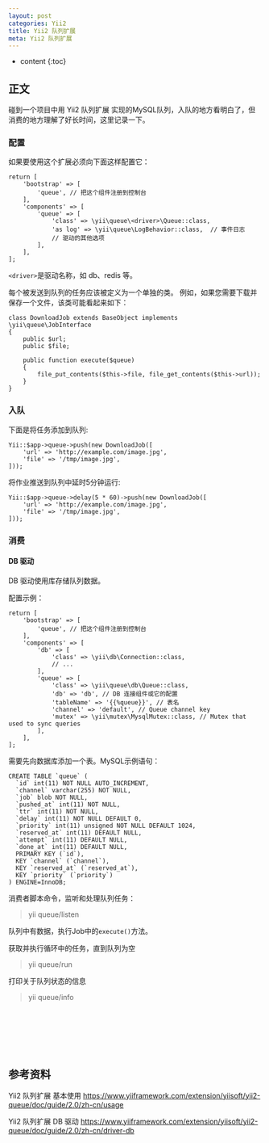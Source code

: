 ```yaml
---
layout: post
categories: Yii2
title: Yii2 队列扩展
meta: Yii2 队列扩展
---
```

* content
{:toc}

## 正文

碰到一个项目中用 Yii2 队列扩展 实现的MySQL队列，入队的地方看明白了，但消费的地方理解了好长时间，这里记录一下。

### 配置

如果要使用这个扩展必须向下面这样配置它：
```
return [
    'bootstrap' => [
        'queue', // 把这个组件注册到控制台
    ],
    'components' => [
        'queue' => [
            'class' => \yii\queue\<driver>\Queue::class,
            'as log' => \yii\queue\LogBehavior::class,  // 事件日志
            // 驱动的其他选项
        ],
    ],
];
```

`<driver>`是驱动名称，如 db、redis 等。

每个被发送到队列的任务应该被定义为一个单独的类。 例如，如果您需要下载并保存一个文件，该类可能看起来如下：
```
class DownloadJob extends BaseObject implements \yii\queue\JobInterface
{
    public $url;
    public $file;
    
    public function execute($queue)
    {
        file_put_contents($this->file, file_get_contents($this->url));
    }
}
```

### 入队

下面是将任务添加到队列:
```
Yii::$app->queue->push(new DownloadJob([
    'url' => 'http://example.com/image.jpg',
    'file' => '/tmp/image.jpg',
]));
```

将作业推送到队列中延时5分钟运行:
```
Yii::$app->queue->delay(5 * 60)->push(new DownloadJob([
    'url' => 'http://example.com/image.jpg',
    'file' => '/tmp/image.jpg',
]));
```

### 消费

#### DB 驱动

DB 驱动使用库存储队列数据。

配置示例：
```
return [
    'bootstrap' => [
        'queue', // 把这个组件注册到控制台
    ],
    'components' => [
        'db' => [
            'class' => \yii\db\Connection::class, 
            // ...
        ],
        'queue' => [
            'class' => \yii\queue\db\Queue::class,
            'db' => 'db', // DB 连接组件或它的配置
            'tableName' => '{{%queue}}', // 表名
            'channel' => 'default', // Queue channel key
            'mutex' => \yii\mutex\MysqlMutex::class, // Mutex that used to sync queries
        ],
    ],
];
```

需要先向数据库添加一个表。MySQL示例语句：
```
CREATE TABLE `queue` (
  `id` int(11) NOT NULL AUTO_INCREMENT,
  `channel` varchar(255) NOT NULL,
  `job` blob NOT NULL,
  `pushed_at` int(11) NOT NULL,
  `ttr` int(11) NOT NULL,
  `delay` int(11) NOT NULL DEFAULT 0,
  `priority` int(11) unsigned NOT NULL DEFAULT 1024,
  `reserved_at` int(11) DEFAULT NULL,
  `attempt` int(11) DEFAULT NULL,
  `done_at` int(11) DEFAULT NULL,
  PRIMARY KEY (`id`),
  KEY `channel` (`channel`),
  KEY `reserved_at` (`reserved_at`),
  KEY `priority` (`priority`)
) ENGINE=InnoDB;
```

消费者脚本命令，监听和处理队列任务：
> yii queue/listen

队列中有数据，执行Job中的`execute()`方法。

获取并执行循环中的任务，直到队列为空
> yii queue/run

打印关于队列状态的信息
> yii queue/info



<br/><br/><br/><br/><br/>
## 参考资料

Yii2 队列扩展 基本使用 <https://www.yiiframework.com/extension/yiisoft/yii2-queue/doc/guide/2.0/zh-cn/usage>

Yii2 队列扩展 DB 驱动 <https://www.yiiframework.com/extension/yiisoft/yii2-queue/doc/guide/2.0/zh-cn/driver-db>
